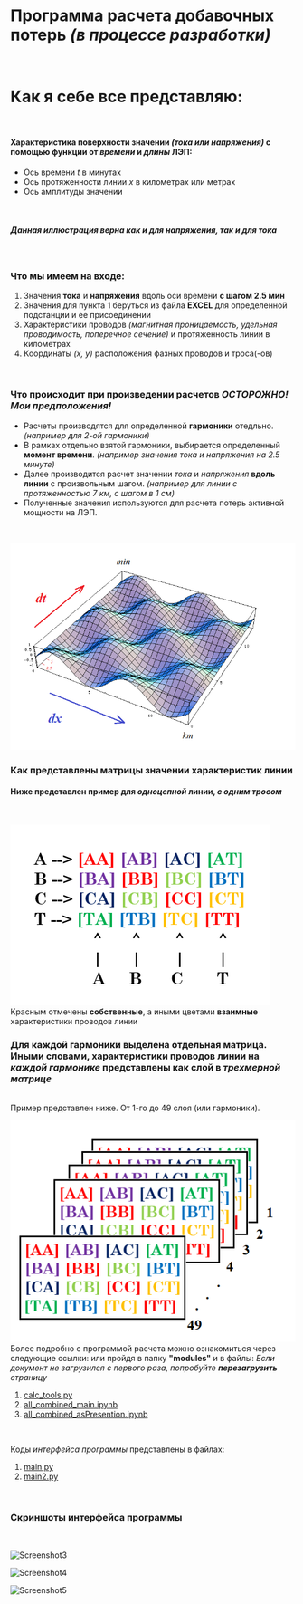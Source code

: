 # Программа расчета добавочных потерь *(в процессе разработки)*
<br>

# Как я себе все представляю:
<br>

#### Характеристика поверхности значении *(тока или напряжения)* с помощью функции от *времени* и *длины* ЛЭП:
* Ось времени *t* в минутах
* Ось протяженности линии *x* в километрах или метрах
* Ось амплитуды значении
<br>

##### Данная иллюстрация верна как и для *напряжения*, так и для *тока*
<br>

### Что мы имеем на входе:
1. Значения **тока** и **напряжения** вдоль оси времени **с шагом 2.5 мин**
2. Значения для пункта 1 беруться из файла **EXCEL** для определенной подстанции и ее присоединении
3. Характеристики проводов *(магнитная проницаемость, удельная проводимость, поперечное сечение)* и протяженность линии в километрах
4. Координаты *(х, у)* расположения фазных проводов и троса(-ов)
<br>

### Что происходит при произведении расчетов *ОСТОРОЖНО! Мои предположения!*
* Расчеты производятся для определенной **гармоники** отедльно. *(например для 2-ой гармоники)*
* В рамках отдельно взятой гармоники, выбирается определенный **момент времени**. *(например значения тока и напряжения на 2.5 минуте)*
* Далее производится расчет значении *тока* и *напряжения* **вдоль линии** с произвольным шагом. *(например для линии с протяженностью 7 км, с шагом в 1 см)*
* Полученные значения используются для расчета потерь активной мощности на ЛЭП.
<br>

![Sine wave surface](/materials/wave.png)
<br>

### Как представлены матрицы значении характеристик линии
#### Ниже представлен пример для *одноцепной* линии, *с одним тросом*
<br>

![Matrix representatnio](/materials/matrix.png)
<br>
Красным отмечены **собственные**, а  иными цветами **взаимные** характеристики проводов линии
<br>

### Для каждой гармоники выделена отдельная матрица. Иными словами, характеристики проводов линии на *каждой гармонике* представлены как слой в *трехмерной матрице*
<br>
Пример представлен ниже. От 1-го до 49 слоя (или гармоники).
<br>

![3DMatrix representatnio](/materials/3DMatrix.png)
<br>
Более подробно с программой расчета можно ознакомиться через следующие ссылки: или пройдя в папку **"modules"** и в файлы:
*Если документ не загрузился с первого раза, попробуйте **перезагрузить** страницу*
1. [calc_tools.py](https://github.com/Yerlan999/LossCalculation-KazATU/blob/main/modules/calc_tools.py)
2. [all_combined_main.ipynb](https://github.com/Yerlan999/LossCalculation-KazATU/blob/main/modules/all_combined_main.ipynb)
3. [all_combined_asPresention.ipynb](https://github.com/Yerlan999/LossCalculation-KazATU/blob/main/modules/all_combined_asPresention.ipynb)
<br>

Коды *интерфейса программы* представлены в файлах:
1. [main.py](https://github.com/Yerlan999/LossCalculation-KazATU/blob/main/modules/main.py)
2. [main2.py](https://github.com/Yerlan999/LossCalculation-KazATU/blob/main/modules/main2.py)

<br>

### Скриншоты интерфейса программы
<br>

![Screenshot3](/materials/Screenshot_3.jpeg) <br>

![Screenshot4](/materials/Screenshot_4.jpeg) <br>

![Screenshot5](/materials/Screenshot_5.jpeg) <br>
